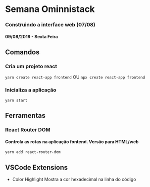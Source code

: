 # Semana Ominnistack
### Construindo a interface web (07/08)
#### 09/08/2019 - Sexta Feira

## Comandos

### Cria um projeto react
``` yarn create react-app frontend ```
            OU 
``` npx create react-app frontend ```

### Inicializa a aplicação
``` yarn start ```

## Ferramentas

### React Router DOM
#### Controla as rotas na aplicação fontend. Versão para HTML/web
``` yarn add react-router-dom ```

## VSCode Extensions
- Color Highlight
    Mostra a cor hexadecimal na linha do código


